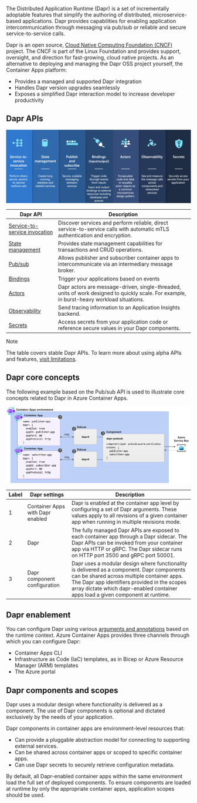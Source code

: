 


The Distributed Application Runtime (Dapr) is a set of incrementally adoptable features that simplify the authoring of distributed, microservice-based applications. Dapr provides capabilities for enabling application intercommunication through messaging via pub/sub or reliable and secure service-to-service calls.

Dapr is an open source, [Cloud Native Computing Foundation (CNCF)](https://www.cncf.io/projects/dapr/) project. The CNCF is part of the Linux Foundation and provides support, oversight, and direction for fast-growing, cloud native projects. As an alternative to deploying and managing the Dapr OSS project yourself, the Container Apps platform:

* Provides a managed and supported Dapr integration
* Handles Dapr version upgrades seamlessly
* Exposes a simplified Dapr interaction model to increase developer productivity

## Dapr APIs

![Decorative](./media/azure-container-apps-distributed-application-runtime-building-blocks.png)

| Dapr API | Description |
|--|--|
| [Service-to-service invocation](https://docs.dapr.io/developing-applications/building-blocks/service-invocation/service-invocation-overview/) | Discover services and perform reliable, direct service-to-service calls with automatic mTLS authentication and encryption. |
| [State management](https://docs.dapr.io/developing-applications/building-blocks/state-management/state-management-overview/) | Provides state management capabilities for transactions and CRUD operations. |
| [Pub/sub](https://docs.dapr.io/developing-applications/building-blocks/pubsub/pubsub-overview) | Allows publisher and subscriber container apps to intercommunicate via an intermediary message broker. |
| [Bindings](https://docs.dapr.io/developing-applications/building-blocks/bindings/bindings-overview/) | Trigger your applications based on events |
| [Actors](https://docs.dapr.io/developing-applications/building-blocks/actors/actors-overview/) | Dapr actors are message-driven, single-threaded, units of work designed to quickly scale. For example, in burst-heavy workload situations. |
| [Observability](/azure/container-apps/observability) | Send tracing information to an Application Insights backend. |
| [Secrets](https://docs.dapr.io/developing-applications/building-blocks/secrets/secrets-overview/) | Access secrets from your application code or reference secure values in your Dapr components. |
 
> [!NOTE]
> The table covers stable Dapr APIs. To learn more about using alpha APIs and features, [visit limitations](/azure/container-apps/dapr-overview?tabs=bicep1%2Cyaml#unsupported-dapr-capabilities).

## Dapr core concepts 

The following example based on the Pub/sub API is used to illustrate core concepts related to Dapr in Azure Container Apps.

![Diagram that shows the Dapr pub/sub A P I and how it works in Container Apps.](./media/distributed-application-runtime-container-apps.png)

| Label | Dapr settings | Description |
|--|--|--|
| 1 | Container Apps with Dapr enabled | Dapr is enabled at the container app level by configuring a set of Dapr arguments. These values apply to all revisions of a given container app when running in multiple revisions mode. |
| 2 | Dapr | The fully managed Dapr APIs are exposed to each container app through a Dapr sidecar. The Dapr APIs can be invoked from your container app via HTTP or gRPC. The Dapr sidecar runs on HTTP port 3500 and gRPC port 50001. |
| 3 | Dapr component configuration | Dapr uses a modular design where functionality is delivered as a component. Dapr components can be shared across multiple container apps. The Dapr app identifiers provided in the scopes array dictate which dapr-enabled container apps load a given component at runtime. |

## Dapr enablement

You can configure Dapr using various [arguments and annotations](https://docs.dapr.io/reference/arguments-annotations-overview/) based on the runtime context. Azure Container Apps provides three channels through which you can configure Dapr:

* Container Apps CLI
* Infrastructure as Code (IaC) templates, as in Bicep or Azure Resource Manager (ARM) templates
* The Azure portal

## Dapr components and scopes

Dapr uses a modular design where functionality is delivered as a component. The use of Dapr components is optional and dictated exclusively by the needs of your application.

Dapr components in container apps are environment-level resources that:

* Can provide a pluggable abstraction model for connecting to supporting external services.
* Can be shared across container apps or scoped to specific container apps.
* Can use Dapr secrets to securely retrieve configuration metadata.

By default, all Dapr-enabled container apps within the same environment load the full set of deployed components. To ensure components are loaded at runtime by only the appropriate container apps, application scopes should be used.
